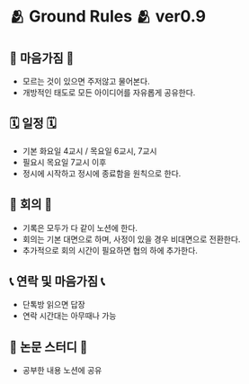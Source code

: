 # 🫂 Ground Rules 🫂 ver0.9

## 🥰 마음가짐 🥰
*  모르는 것이 있으면 주저않고 물어본다. 
*  개방적인 태도로 모든 아이디어를 자유롭게 공유한다.

## 🗓️ 일정 🗓️
* 기본 화요일 4교시 / 목요일 6교시, 7교시
* 필요시 목요일 7교시 이후
* 정시에 시작하고 정시에 종료함을 원칙으로 한다.

## 📜 회의 📜
* 기록은 모두가 다 같이 노션에 한다.
* 회의는 기본 대면으로 하며, 사정이 있을 경우 비대면으로 전환한다.
* 추가적으로 회의 시간이 필요하면 협의 하에 추가한다.

## 📞 연락 및 마음가짐 📞
*  단톡방 읽으면 답장
*  연락 시간대는 아무때나 가능

## 📌 논문 스터디 📌
*  공부한 내용 노션에 공유
